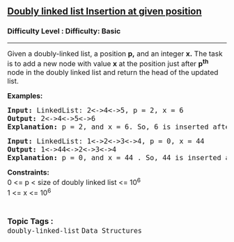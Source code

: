 <h2><a href="https://www.geeksforgeeks.org/problems/insert-a-node-in-doubly-linked-list/1">Doubly linked list Insertion at given position</a></h2><h3>Difficulty Level : Difficulty: Basic</h3><hr><div class="problems_problem_content__Xm_eO"><p><span style="font-size: 12pt;">Given a doubly-linked list, a&nbsp;position <strong>p,</strong>&nbsp;and an integer <strong>x.</strong> The task is to add a&nbsp;new node with value <strong>x</strong> at the position just after <strong>p<sup>th</sup></strong> node in the doubly linked list and return the head of the updated list.</span></p>
<p><span style="font-size: 12pt;"><strong>Examples:</strong></span></p>
<pre><span style="font-size: 12pt;"><strong>Input: </strong>LinkedList: 2&lt;-&gt;4&lt;-&gt;5, p = 2, x = 6 
<strong>Output: </strong>2&lt;-&gt;4&lt;-&gt;5&lt;-&gt;6<strong>
Explanation: </strong>p = 2, and x = 6. So, 6 is inserted after p, i.e, at position 2 (0-based indexing).
</span></pre>
<pre><span style="font-size: 12pt;"><strong>Input: </strong>LinkedList: 1&lt;-&gt;2&lt;-&gt;3&lt;-&gt;4, p = 0, x = 44
<strong>Output: </strong>1&lt;-&gt;44&lt;-&gt;2&lt;-&gt;3&lt;-&gt;4<strong>
Explanation: </strong>p = 0, and x = 44 . So, 44 is inserted after p, i.e, at position 0 (0-based indexing).</span></pre>
<p><span style="font-size: 12pt;"><strong>Constraints:</strong><br>0 &lt;= <span style="font-family: -apple-system, BlinkMacSystemFont, 'Segoe UI', Roboto, Oxygen, Ubuntu, Cantarell, 'Open Sans', 'Helvetica Neue', sans-serif;">p &lt; </span><span style="font-family: -apple-system, BlinkMacSystemFont, 'Segoe UI', Roboto, Oxygen, Ubuntu, Cantarell, 'Open Sans', 'Helvetica Neue', sans-serif;">size of doubly linked list &lt;= 10<sup>6<br></sup></span></span><span style="font-size: 12pt;">1 &lt;= x<span style="font-family: -apple-system, BlinkMacSystemFont, 'Segoe UI', Roboto, Oxygen, Ubuntu, Cantarell, 'Open Sans', 'Helvetica Neue', sans-serif;">&nbsp;&lt;= 10</span><sup>6</sup></span></p></div><br><p><span style=font-size:18px><strong>Topic Tags : </strong><br><code>doubly-linked-list</code>&nbsp;<code>Data Structures</code>&nbsp;
